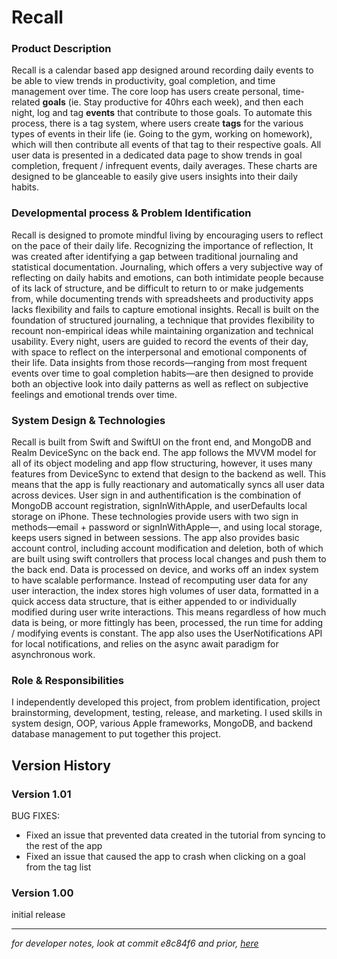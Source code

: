 # Recall

### **Product Description**
Recall is a calendar based app designed around recording daily events to be able to view trends in productivity, goal completion, and time management over time. The core loop has users create personal, time-related **goals** (ie. Stay productive for 40hrs each week), and then each night, log and tag **events** that contribute to those goals.  To automate this process, there is a tag system, where users create **tags** for the various types of events in their life (ie. Going to the gym, working on homework), which will then contribute all events of that tag to their respective goals. All user data is presented in a dedicated data page to show trends in goal completion, frequent / infrequent events, daily averages. These charts are designed to be glanceable to easily give users insights into their daily habits.

### **Developmental process & Problem Identification**
Recall is designed to promote mindful living by encouraging users to reflect on the pace of their daily life. Recognizing the importance of reflection, It was created after identifying a gap between traditional journaling and statistical documentation. Journaling, which offers a very subjective way of reflecting on daily habits and emotions, can both intimidate people because of its lack of structure, and be difficult to return to or make judgements from, while documenting trends with spreadsheets and productivity apps lacks flexibility and fails to capture emotional insights. Recall is built on the foundation of structured journaling, a technique that provides flexibility to recount non-empirical ideas while maintaining organization and technical usability. Every night, users are guided to record the events of their day, with space to reflect on the interpersonal and emotional components of their life. Data insights from those records—ranging from most frequent events over time to goal completion habits—are then designed to provide both an objective look into daily patterns as well as reflect on subjective feelings and emotional trends over time.

### **System Design & Technologies**
Recall is built from Swift and SwiftUI on the front end, and MongoDB and Realm DeviceSync on the back end. The app follows the MVVM model for all of its object modeling and app flow structuring, however, it uses many features from DeviceSync to extend that design to the backend as well. This means that the app is fully reactionary and automatically syncs all user data across devices. User sign in and authentification is the combination of MongoDB account registration, signInWithApple, and userDefaults local storage on iPhone. These technologies provide users with two sign in methods—email + password or signInWithApple—, and using local storage, keeps users signed in between sessions. The app also provides basic account control, including account modification and deletion, both of which are built using swift controllers that process local changes and push them to the back end. Data is processed on device, and works off an index system to have scalable performance. Instead of recomputing user data for any user interaction, the index stores high volumes of user data, formatted in a quick access data structure, that is either appended to or individually modified during user write interactions. This means regardless of how much data is being, or more fittingly has been, processed, the run time for adding / modifying events is constant. The app also uses the UserNotifications API for local notifications, and relies on the async await paradigm for asynchronous work.

### **Role & Responsibilities** 
I independently developed this project, from problem identification, project brainstorming, development, testing, release, and marketing. I used skills in system design, OOP, various Apple frameworks, MongoDB, and backend database management to put together this project. 

## **Version History**

### **Version 1.01**
BUG FIXES:

- Fixed an issue that prevented data created in the tutorial from syncing to the rest of the app
- Fixed an issue that caused the app to crash when clicking on a goal from the tag list

### **Version 1.00**
initial release

---

*for developer notes, look at commit e8c84f6 and prior, [here](https://github.com/Brian-Masse/Recall/commit/e8c84f63f5e9383ed0b837e29f1cf21197cabb4d)*
